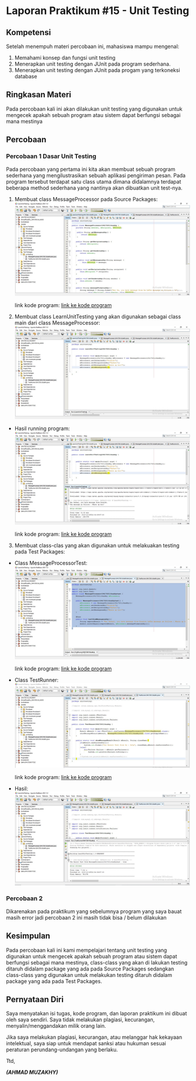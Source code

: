 # **Laporan Praktikum #15 - Unit Testing** 

## Kompetensi
Setelah menempuh materi percobaan ini, mahasiswa mampu mengenal: 
1. Memahami konsep dan fungsi unit testing 
2. Menerapkan unit testing dengan JUnit pada program sederhana. 
3. Menerapkan unit testing dengan JUnit pada progam yang terkoneksi database 

## Ringkasan Materi
  Pada percobaan kali ini akan dilakukan unit testing yang digunakan untuk mengecek apakah sebuah program atau sistem dapat berfungsi sebagai mana mestinya


## Percobaan

### Percobaan 1  Dasar Unit Testing 

  Pada percobaan yang pertama ini kita akan membuat sebuah program sederhana yang mengilustrasikan sebuah aplikasi pengiriman pesan. Pada program tersebut terdapat satu class utama dimana didalamnya terdapat beberapa method sederhana yang nantinya akan dibuatkan unit test-nya. 


1. Membuat class MessageProcessor pada Source Packages:
  ![MessageProcessor1841720116zakhy](img/mp1zakhy.JPG)


   link kode program: 
   [link ke kode program ](../../src/MessageProcessor1841720116zakhy.java)

2. Membuat class LearnUnitTesting yang akan digunakan sebagai class main dari class MessageProcessor:
  ![LearnUnitTesting1841720116zakhy](img/ls1.JPG)

  * Hasil running program:
  ![LearnUnitTesting1841720116zakhy](img/ls1hasil.JPG)

     link kode program: 
   [link ke kode program ](../../src/LearnUnitTesting1841720116zakhy.java)

3. Membuat class-clas yang akan digunakan untuk melakuakan testing pada Test Packages:

  * Class MessageProcessorTest:
  ![MessageProcessor1841720116zakhytest](img/messegep1test.JPG)

      link kode program: 
   [link ke kode program ](../../src/MessageProcessor1841720116zakhy.java)

  * Class TestRunner:
  ![TestRunner1841720116zakhy](img/TRzakhy.JPG)

      link kode program: 
   [link ke kode program ](../../src/TestRunner1841720116zakhy.java)

   * Hasil:
   ![Hasil](img/hasilzakhy.JPG)


### Percobaan 2

  Dikarenakan pada praktikum yang sebelumnya program yang saya bauat masih error jadi percobaan 2 ini masih tidak bisa / belum dilakukan

## Kesimpulan

  Pada percobaan kali ini kami mempelajari tentang unit testing yang digunakan untuk mengecek apakah sebuah program atau sistem dapat berfungsi sebagai mana mestinya, class-class yang akan di lakukan testing ditaruh didalam package yang ada pada Source Packages sedangkan class-class yang digunakan untuk melakukan testing ditaruh didalam package yang ada pada Test Packages.


## Pernyataan Diri

Saya menyatakan isi tugas, kode program, dan laporan praktikum ini dibuat oleh saya sendiri. Saya tidak melakukan plagiasi, kecurangan, menyalin/menggandakan milik orang lain.

Jika saya melakukan plagiasi, kecurangan, atau melanggar hak kekayaan intelektual, saya siap untuk mendapat sanksi atau hukuman sesuai peraturan perundang-undangan yang berlaku.

Ttd,

***(AHMAD MUZAKHY)***